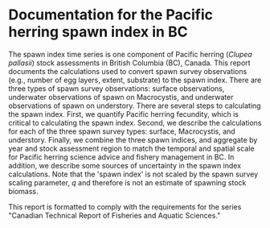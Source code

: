 # Documentation for the Pacific herring spawn index in BC

The spawn index time series is one component of Pacific herring (*Clupea pallasii*) stock assessments in British Columbia (BC), Canada.
This report documents the calculations used to convert spawn survey observations (e.g., number of egg layers, extent, substrate) to the spawn index.
There are three types of spawn survey observations: surface observations, underwater observations of spawn on Macrocystis, and underwater observations of spawn on understory.
There are several steps to calculating the spawn index.
First, we quantify Pacific herring fecundity, which is critical to calculating the spawn index.
Second, we describe the calculations for each of the three spawn survey types: surface, Macrocystis, and understory.
Finally, we combine the three spawn indices, and aggregate by year and stock assessment region to match the temporal and spatial scale for Pacific herring science advice and fishery management in BC.
In addition, we describe some sources of uncertainty in the spawn index calculations.
Note that the 'spawn index' is not scaled by the spawn survey scaling parameter, *q* and therefore is not an estimate of spawning stock biomass.

This report is formatted to comply with the requirements for the series "Canadian Technical Report of Fisheries and Aquatic Sciences."
